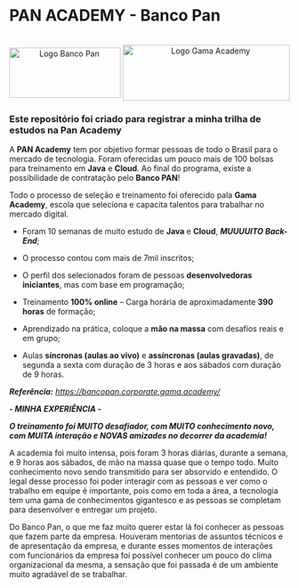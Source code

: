 # PAN ACADEMY - Banco Pan

<div style="display: inline_block" align="center"><br>
  <img align="center" alt="Logo Banco Pan" height="90" width="200" src="https://bancopan.corporate.gama.academy/wp-content/uploads/sites/10/2021/08/logo-Positivo.png">
  <img align="center" alt="Logo Gama Academy" height="100" width="300" src="https://bancopan.corporate.gama.academy/wp-content/uploads/sites/10/2021/08/gama-academy-logo-horizontal-verde-preto.png">
</div>

### Este repositório foi criado para registrar a minha trilha de estudos na Pan Academy

A **PAN Academy** tem por objetivo formar pessoas de todo o Brasil para o mercado de tecnologia. Foram oferecidas um pouco mais de 100 bolsas para treinamento em **Java** e **Cloud**. Ao final do programa, existe a possibilidade de contratação pelo **Banco PAN**!

Todo o processo de seleção e treinamento foi oferecido pala **Gama Academy**, escola que seleciona e capacita talentos para trabalhar no mercado digital.

- Foram 10 semanas de muito estudo de **Java** e **Cloud**, ***MUUUUITO Back-End***;

- O processo contou com mais de 7mil inscritos;

- O perfil dos selecionados foram de pessoas **desenvolvedoras iniciantes**, mas com base em programação;

- Treinamento **100% online** – Carga horária de aproximadamente **390 horas** de formação;

- Aprendizado na prática, coloque a **mão na massa** com desafios reais e em grupo;

- Aulas **síncronas (aulas ao vivo)** e **assíncronas (aulas gravadas)**, de segunda a sexta com duração de 3 horas e aos sábados com duração de 9 horas.
  

***Referência:*** *https://bancopan.corporate.gama.academy/*


***- MINHA EXPERIÊNCIA -***

 ***O treinamento foi MUITO desafiador, com MUITO conhecimento novo, com MUITA interação e NOVAS amizades no decorrer da academia!*** 

A academia foi muito intensa, pois foram 3 horas diárias, durante a semana, e 9 horas aos sábados, de mão na massa quase que o tempo todo. Muito conhecimento novo sendo transmitido para ser absorvido e entendido. O legal desse processo foi poder interagir com as pessoas e ver como o trabalho em equipe é importante, pois como em toda a área, a tecnologia tem uma gama de conhecimentos gigantesco e as pessoas se completam para desenvolver e entregar um projeto.

Do Banco Pan, o que me faz muito querer estar lá foi conhecer as pessoas que fazem parte da empresa. Houveram mentorias de assuntos técnicos e de apresentação da empresa, e durante esses momentos de interações com funcionários da empresa foi possível conhecer um pouco do clima organizacional da mesma, a sensação que foi passada é de um ambiente muito agradável de se trabalhar.
